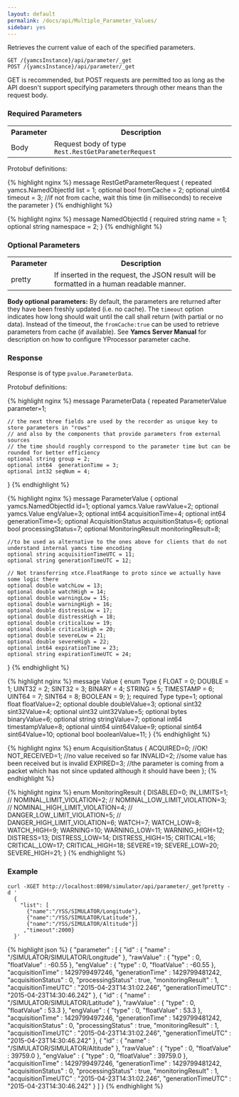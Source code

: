 ```yaml
---
layout: default
permalink: /docs/api/Multiple_Parameter_Values/
sidebar: yes
---
```


Retrieves the current value of each of the specified parameters.

```
GET /{yamcsInstance}/api/parameter/_get
POST /{yamcsInstance}/api/parameter/_get
```

GET is recommended, but POST requests are permitted too as long as the API doesn't support specifying parameters through other means than the request body.

### Required Parameters


<table class="inline">
    <tr><th>Parameter</th><th>Description</th></tr>
     <tr><td>Body</td><td>Request body of type <code>Rest.RestGetParameterRequest</code></td></tr>
</table>

Protobuf definitions:

{% highlight nginx %}
message RestGetParameterRequest {
    repeated yamcs.NamedObjectId list = 1;
    optional bool fromCache = 2;
    optional uint64 timeout = 3; //if not from cache, wait this time (in milliseconds) to receive the parameter
}
{% endhighlight %}

{% highlight nginx %}
message NamedObjectId {
  required string name = 1;
  optional string namespace = 2; 
}
{% endhighlight %}

### Optional Parameters


<table class="inline">
    <tr><th>Parameter</th><th>Description</th></tr>
     <tr><td>pretty</td><td>If inserted in the request, the JSON result will be formatted in a human readable manner.</td></tr>
</table>

__Body optional parameters:__
By default, the parameters are returned after they have been freshly updated (i.e. no cache). 
The `timeout` option indicates how long should wait until the call shall return (with partial or no data).
Instead of the timeout, the `fromCache:true` can be used to retrieve parameters from cache (if available). See **Yamcs Server Manual** for description on how to configure YProcessor parameter cache.


### Response

Response is of type `pvalue.ParameterData`.


Protobuf definitions:

{% highlight nginx %}
message ParameterData {
    repeated ParameterValue parameter=1;

    // the next three fields are used by the recorder as unique key to store parameters in "rows" 
    // and also by the components that provide parameters from external sources
    // the time should roughly correspond to the parameter time but can be rounded for better efficiency
    optional string group = 2;
    optional int64  generationTime = 3;
    optional int32 seqNum = 4;
}
{% endhighlight %}


{% highlight nginx %}
message ParameterValue {
    optional yamcs.NamedObjectId id=1;
  	optional yamcs.Value rawValue=2;
	optional yamcs.Value engValue=3;
	optional int64 acquisitionTime=4;
	optional int64 generationTime=5;
	optional AcquisitionStatus acquisitionStatus=6;
	optional bool processingStatus=7;
	optional MonitoringResult monitoringResult=8;

    //to be used as alternative to the ones above for clients that do not understand internal yamcs time encoding
    optional string acquisitionTimeUTC = 11;
    optional string generationTimeUTC = 12;

    // Not transferring xtce.FloatRange to proto since we actually have some logic there
    optional double watchLow = 13;
    optional double watchHigh = 14;
    optional double warningLow = 15;
    optional double warningHigh = 16;
    optional double distressLow = 17;
    optional double distressHigh = 18;
    optional double criticalLow = 19;
    optional double criticalHigh = 20;
    optional double severeLow = 21;
    optional double severeHigh = 22;
    optional int64 expirationTime = 23;
    optional string expirationTimeUTC = 24;
}
{% endhighlight %}

{% highlight nginx %}
message Value {
    enum Type {
        FLOAT = 0;
        DOUBLE = 1;
        UINT32 = 2;
        SINT32 = 3;
        BINARY = 4;
        STRING = 5;
        TIMESTAMP = 6;
        UINT64 = 7;
        SINT64 = 8;
        BOOLEAN = 9;
    };
    required Type type=1;
    optional float         floatValue=2;
    optional double        doubleValue=3;
    optional sint32        sint32Value=4;
    optional uint32        uint32Value=5;
    optional bytes         binaryValue=6;
    optional string        stringValue=7;
    optional int64         timestampValue=8;
    optional uint64        uint64Value=9;
    optional sint64        sint64Value=10;
    optional bool          booleanValue=11;
}
{% endhighlight %}

{% highlight nginx %}
enum AcquisitionStatus {
      ACQUIRED=0; //OK!
      NOT_RECEIVED=1; //no value received so far
      INVALID=2; //some value has been received but is invalid
      EXPIRED=3; //the parameter is coming from a packet which has not since updated although it should have been
};
{% endhighlight %}


{% highlight nginx %}
enum MonitoringResult {
      DISABLED=0;
      IN_LIMITS=1;
      // NOMINAL_LIMIT_VIOLATION=2;
      // NOMINAL_LOW_LIMIT_VIOLATION=3;
      // NOMINAL_HIGH_LIMIT_VIOLATION=4;
      // DANGER_LOW_LIMIT_VIOLATION=5;
      // DANGER_HIGH_LIMIT_VIOLATION=6;
      WATCH=7;
      WATCH_LOW=8;
      WATCH_HIGH=9;
      WARNING=10;
      WARNING_LOW=11;
      WARNING_HIGH=12;
      DISTRESS=13;
      DISTRESS_LOW=14;
      DISTRESS_HIGH=15;
      CRITICAL=16;
      CRITICAL_LOW=17;
      CRITICAL_HIGH=18;
      SEVERE=19;
      SEVERE_LOW=20;
      SEVERE_HIGH=21;
}
{% endhighlight %}


### Example

```
curl -XGET http://localhost:8090/simulator/api/parameter/_get?pretty -d '
  {
    "list": [
      {"name":"/YSS/SIMULATOR/Longitude"},
      {"name":"/YSS/SIMULATOR/Latitude"},
      {"name":"/YSS/SIMULATOR/Altitude"}]
     ,"timeout":2000}
  }'
```

{% highlight json %}
{
  "parameter" : [ {
    "id" : {
      "name" : "/SIMULATOR/SIMULATOR/Longitude"
    },
    "rawValue" : {
      "type" : 0,
      "floatValue" : -60.55
    },
    "engValue" : {
      "type" : 0,
      "floatValue" : -60.55
    },
    "acquisitionTime" : 1429799497246,
    "generationTime" : 1429799481242,
    "acquisitionStatus" : 0,
    "processingStatus" : true,
    "monitoringResult" : 1,
    "acquisitionTimeUTC" : "2015-04-23T14:31:02.246",
    "generationTimeUTC" : "2015-04-23T14:30:46.242"
  }, {
    "id" : {
      "name" : "/SIMULATOR/SIMULATOR/Latitude"
    },
    "rawValue" : {
      "type" : 0,
      "floatValue" : 53.3
    },
    "engValue" : {
      "type" : 0,
      "floatValue" : 53.3
    },
    "acquisitionTime" : 1429799497246,
    "generationTime" : 1429799481242,
    "acquisitionStatus" : 0,
    "processingStatus" : true,
    "monitoringResult" : 1,
    "acquisitionTimeUTC" : "2015-04-23T14:31:02.246",
    "generationTimeUTC" : "2015-04-23T14:30:46.242"
  }, {
    "id" : {
      "name" : "/SIMULATOR/SIMULATOR/Altitude"
    },
    "rawValue" : {
      "type" : 0,
      "floatValue" : 39759.0
    },
    "engValue" : {
      "type" : 0,
      "floatValue" : 39759.0
    },
    "acquisitionTime" : 1429799497246,
    "generationTime" : 1429799481242,
    "acquisitionStatus" : 0,
    "processingStatus" : true,
    "monitoringResult" : 1,
    "acquisitionTimeUTC" : "2015-04-23T14:31:02.246",
    "generationTimeUTC" : "2015-04-23T14:30:46.242"
  } ]
}
{% endhighlight %}
